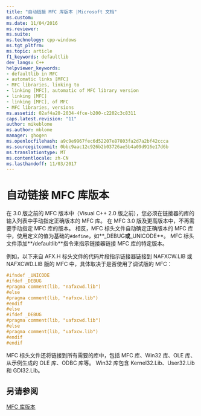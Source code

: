 ```yaml
---
title: "自动链接 MFC 库版本 |Microsoft 文档"
ms.custom: 
ms.date: 11/04/2016
ms.reviewer: 
ms.suite: 
ms.technology: cpp-windows
ms.tgt_pltfrm: 
ms.topic: article
f1_keywords: defaultlib
dev_langs: C++
helpviewer_keywords:
- defaultlib in MFC
- automatic links [MFC]
- MFC libraries, linking to
- linking [MFC], automatic of MFC library version
- linking [MFC]
- linking [MFC], of MFC
- MFC libraries, versions
ms.assetid: 02af4a20-2034-4fce-b200-c2202c3c8311
caps.latest.revision: "11"
author: mikeblome
ms.author: mblome
manager: ghogen
ms.openlocfilehash: a9c9e9967fec6d52207e87803fa2d7a2bf42ccca
ms.sourcegitcommit: 0bbc9aac12c926b2b03726ae5b4a09d916e17d6b
ms.translationtype: MT
ms.contentlocale: zh-CN
ms.lasthandoff: 11/03/2017
---
```

# <a name="automatic-linking-of-mfc-library-version"></a>自动链接 MFC 库版本
在 3.0 版之前的 MFC 版本中（Visual C++ 2.0 版之前），您必须在链接器的库的输入列表中手动指定正确版本的 MFC 库。 在 MFC 3.0 版及更高版本中，不再需要手动指定 MFC 库的版本。 相反，MFC 标头文件自动确定正确版本的 MFC 库中，使用定义的值为基础的`#define`，如**_DEBUG**或**_UNICODE**。 MFC 标头文件添加**/defaultlib**指令来指示链接器链接 MFC 库的特定版本。  
  
 例如，以下来自 AFX.H 标头文件的代码片段指示链接器链接到 NAFXCW.LIB 或 NAFXCWD.LIB 版的 MFC 中，具体取决于是否使用了调试版的 MFC：  
  
```c++
#ifndef _UNICODE 
#ifdef _DEBUG
#pragma comment(lib, "nafxcwd.lib")
#else
#pragma comment(lib, "nafxcw.lib")
#endif
#else
#ifdef _DEBUG
#pragma comment(lib, "uafxcwd.lib")
#else
#pragma comment(lib, "uafxcw.lib")
#endif
#endif
```  
  
 MFC 标头文件还将链接到所有需要的库中，包括 MFC 库、Win32 库、OLE 库、从示例生成的 OLE 库、ODBC 库等。 Win32 库包含 Kernel32.Lib、User32.Lib 和 GDI32.Lib。  
  
## <a name="see-also"></a>另请参阅  
 [MFC 库版本](../mfc/mfc-library-versions.md)

